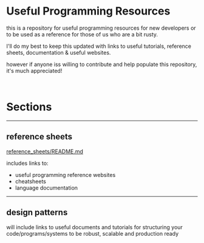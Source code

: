 # Useful Programming Resources

this is a repository for useful programming resources for new developers or to be used as a reference for those of us who are a bit rusty.

I'll do my best to keep this updated with links to useful tutorials, reference sheets, documentation & useful websites.  

however if anyone iss willing to contribute and help populate this repository, it's much appreciated!

<br/>

# Sections

___

## reference sheets
[reference_sheets/README.md](https://github.com/softwareByAndi/useful-programming-resources/blob/main/reference_sheets/README.md)  

includes links to:
- useful programming reference websites
- cheatsheets
- language documentation

___

## design patterns

will include links to useful documents and tutorials for structuring your code/programs/systems to be robust, scalable and production ready
